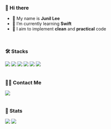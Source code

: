 ### 👋 Hi there
- 🍏 My name is **Junil Lee**
- 🌱 I’m currently learning **Swift**
- 🌿 I aim to implement **clean** and **practical** code

<br>

<!-- 좌측 정렬 타이틀 -->
### 🛠️ Stacks

<div style="text-align: left;">
  <img src="https://img.shields.io/badge/Swift-F05138?style=for-the-badge&logo=Swift&logoColor=white" />
  <img src="https://img.shields.io/badge/SwiftUI-000000?style=for-the-badge&logo=swift&logoColor=white" />
  <img src="https://img.shields.io/badge/UIKit-2396F3?style=for-the-badge&logo=apple&logoColor=white" />
  <img src="https://img.shields.io/badge/Combine-535353?style=for-the-badge&logo=apple&logoColor=white" />
  <img src="https://img.shields.io/badge/Python-3776AB?style=for-the-badge&logo=Python&logoColor=white" />
  <img src="https://img.shields.io/badge/Firebase-FFCA28?style=for-the-badge&logo=firebase&logoColor=black" />
</div>

<br>

### 🧑‍💻 Contact Me

<div style="text-align: left;">
  <a href="https://velog.io/@vinyl_nyl/posts">
    <img src="https://img.shields.io/badge/Velog-20C997?style=for-the-badge&logo=Velog&logoColor=white" />
  </a>
</div>

<br>

### 🏅 Stats
<div style="text-align: left;">
  <img src="https://github-readme-stats.vercel.app/api?username=vinyl-nyl&custom_title=vinyl-nyl's%20Github%20Stats&bg_color=180,000000,&title_color=000000&text_color=000000" />
  <img src="https://github-readme-stats.vercel.app/api/top-langs/?username=vinyl-nyl&layout=compact&bg_color=180,000000,&title_color=000000&text_color=000000" />
</div>

